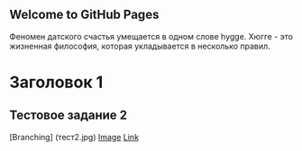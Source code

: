 ## Welcome to GitHub Pages

Феномен датского счастья умещается в одном слове hygge. Хюгге - это жизненная философия, которая укладывается в несколько правил.

# Заголовок 1
## Тестовое задание 2

[Branching] (тест2.jpg)
[Image](src)
[Link](url)
